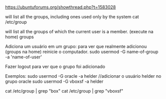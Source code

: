 https://ubuntuforums.org/showthread.php?t=1583028

will list all the groups, including ones used only by the system
cat /etc/group

will list all the groups of which the current user is a member. (execute na home)
groups


Adiciona um usuário em um grupo: para ver que realmente adicionou (groups na home) reinicie o computador.
sudo usermod -G name-of-group -a 'name-of-user'

Fazer logout para ver que o grupo foi adicionado


Exemplos:
sudo usermod -G oracle -a helder  //adicionar o usuário helder no grupo oracle
sudo usermod -G vboxsf -a helder


cat /etc/group | grep "box"
cat /etc/group | grep "vboxsf"

